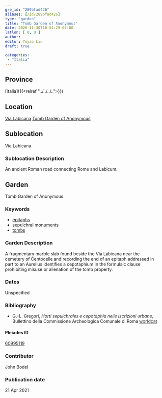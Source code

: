 ```yaml
---
gre_id: "289bfad426"
aliases: [/id/289bfad426]
type: "garden"
title: "Tomb Garden of Anonymous"
date: 2020-11-30T10:54:29-07:00
latlon: [ 0, 0 ]
author:
editor: Yuyao Liu
draft: true

categories:
 - "Italia"
---
```


## Province
[Italia]({{<relref "../../../..">}})

## Location
[Via Labicana](https://pleiades.stoa.org/places/74935822)
[Tomb Garden of Anonymous](https://pleiades.stoa.org/places/60995119)

<!--### Location Description-->

<!-- LEAVE THIS BLANK FOR NOW -->

## Sublocation
Via Labicana

### Sublocation Description
An ancient Roman road connecting Rome and Labicum.


## Garden
Tomb Garden of Anonymous

### Keywords
- [epitaphs](http://vocab.getty.edu/page/aat/300028729)
- [sepulchral monuments](http://vocab.getty.edu/page/aat/300005909)
- [tombs](http://vocab.getty.edu/page/aat/300005926)


### Garden Description

A fragmentary marble slab found beside the Via Labicana near the cemetery of Centocelle and recording the end of an epitaph addressed in part to an Aurelius identifies a cepotaphium in the formulaic clause prohibiting misuse or alienation of the tomb property.





### Dates
Unspecified

### Bibliography
- G.-L. Gregori, *Horti sepulchrales e cepotaphia nelle iscrizioni urbane,* Bullettino della Commissione Archeologica Comunale di Roma [worldcat](http://www.worldcat.org/oclc/886794800)










<!--#### Periodo ID-->

<!-- [PERIODO_ID](https://pleiades.stoa.org/places/PLEIADES_ID) -->

#### Pleiades ID

[60995119](https://pleiades.stoa.org/places/60995119)



### Contributor
John Bodel


### Publication date


21 Apr 2021
<!--### Related articles-->

<!-- Links to other related articles. Leave blank for now -->
